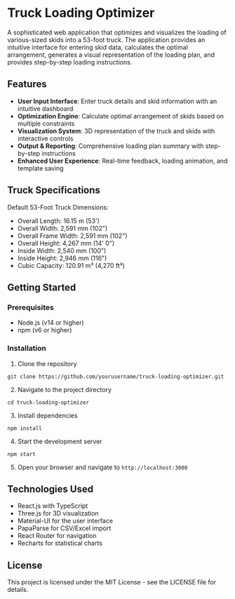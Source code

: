 # Truck Loading Optimizer

A sophisticated web application that optimizes and visualizes the loading of various-sized skids into a 53-foot truck. The application provides an intuitive interface for entering skid data, calculates the optimal arrangement, generates a visual representation of the loading plan, and provides step-by-step loading instructions.

## Features

- **User Input Interface**: Enter truck details and skid information with an intuitive dashboard
- **Optimization Engine**: Calculate optimal arrangement of skids based on multiple constraints
- **Visualization System**: 3D representation of the truck and skids with interactive controls
- **Output & Reporting**: Comprehensive loading plan summary with step-by-step instructions
- **Enhanced User Experience**: Real-time feedback, loading animation, and template saving

## Truck Specifications

Default 53-Foot Truck Dimensions:
- Overall Length: 16.15 m (53')
- Overall Width: 2,591 mm (102")
- Overall Frame Width: 2,591 mm (102")
- Overall Height: 4,267 mm (14' 0")
- Inside Width: 2,540 mm (100")
- Inside Height: 2,946 mm (116")
- Cubic Capacity: 120.91 m³ (4,270 ft³)

## Getting Started

### Prerequisites

- Node.js (v14 or higher)
- npm (v6 or higher)

### Installation

1. Clone the repository
```
git clone https://github.com/yourusername/truck-loading-optimizer.git
```

2. Navigate to the project directory
```
cd truck-loading-optimizer
```

3. Install dependencies
```
npm install
```

4. Start the development server
```
npm start
```

5. Open your browser and navigate to `http://localhost:3000`

## Technologies Used

- React.js with TypeScript
- Three.js for 3D visualization
- Material-UI for the user interface
- PapaParse for CSV/Excel import
- React Router for navigation
- Recharts for statistical charts

## License

This project is licensed under the MIT License - see the LICENSE file for details. 